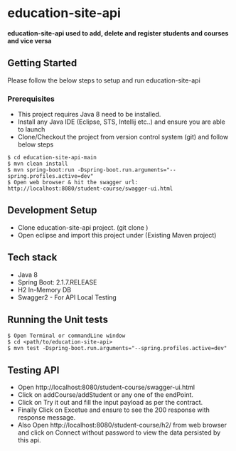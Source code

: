 
# education-site-api

####  education-site-api used to add, delete and register students and courses and vice versa

## Getting Started

Please follow the below steps to setup and run education-site-api

### Prerequisites

- This project requires Java 8 need to be installed.
- Install any Java IDE (Eclipse, STS, Intellij etc..) and ensure you are able to launch
-  Clone/Checkout the project from version control system (git) and follow below steps

```
$ cd education-site-api-main
$ mvn clean install 
$ mvn spring-boot:run -Dspring-boot.run.arguments="--spring.profiles.active=dev"
$ Open web browser & hit the swagger url: http://localhost:8080/student-course/swagger-ui.html
```
## Development Setup

- Clone education-site-api project. (git clone <repo url>)
- Open eclipse and import this project under (Existing Maven project)

## Tech stack

- Java 8
- Spring Boot: 2.1.7.RELEASE
- H2 In-Memory DB
- Swagger2 - For API Local Testing

## Running the Unit tests
```
$ Open Terminal or commandLine window
$ cd <path/to/education-site-api>
$ mvn test -Dspring-boot.run.arguments="--spring.profiles.active=dev"
```

## Testing API
- Open http://localhost:8080/student-course/swagger-ui.html
- Click on addCourse/addStudent or any one of the endPoint.
- Click on Try it out and fill the input payload as per the contract.
- Finally Click on Excetue and ensure to see the 200 response with response message.
- Also Open http://localhost:8080/student-course/h2/ from web browser and click on Connect without password to view the data persisted by this api.
